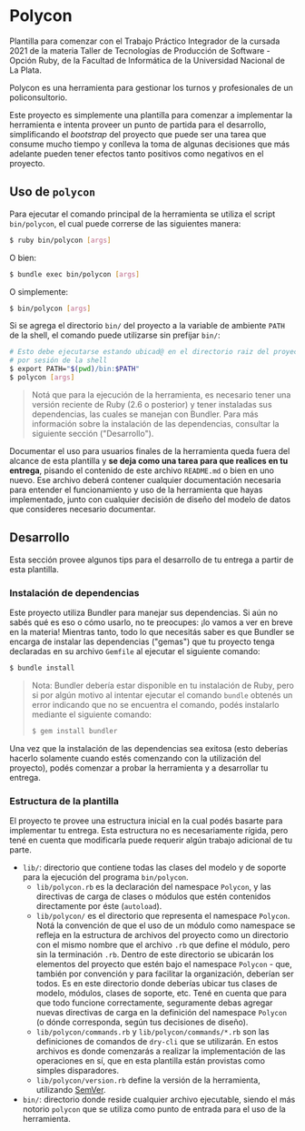 # Polycon

Plantilla para comenzar con el Trabajo Práctico Integrador de la cursada 2021 de la materia
Taller de Tecnologías de Producción de Software - Opción Ruby, de la Facultad de Informática
de la Universidad Nacional de La Plata.

Polycon es una herramienta para gestionar los turnos y profesionales de un policonsultorio.

Este proyecto es simplemente una plantilla para comenzar a implementar la herramienta e
intenta proveer un punto de partida para el desarrollo, simplificando el _bootstrap_ del
proyecto que puede ser una tarea que consume mucho tiempo y conlleva la toma de algunas
decisiones que más adelante pueden tener efectos tanto positivos como negativos en el
proyecto.

## Uso de `polycon`

Para ejecutar el comando principal de la herramienta se utiliza el script `bin/polycon`,
el cual puede correrse de las siguientes manera:

```bash
$ ruby bin/polycon [args]
```

O bien:

```bash
$ bundle exec bin/polycon [args]
```

O simplemente:

```bash
$ bin/polycon [args]
```

Si se agrega el directorio `bin/` del proyecto a la variable de ambiente `PATH` de la shell,
el comando puede utilizarse sin prefijar `bin/`:

```bash
# Esto debe ejecutarse estando ubicad@ en el directorio raiz del proyecto, una única vez
# por sesión de la shell
$ export PATH="$(pwd)/bin:$PATH"
$ polycon [args]
```

> Notá que para la ejecución de la herramienta, es necesario tener una versión reciente de
> Ruby (2.6 o posterior) y tener instaladas sus dependencias, las cuales se manejan con
> Bundler. Para más información sobre la instalación de las dependencias, consultar la
> siguiente sección ("Desarrollo").

Documentar el uso para usuarios finales de la herramienta queda fuera del alcance de esta
plantilla y **se deja como una tarea para que realices en tu entrega**, pisando el contenido
de este archivo `README.md` o bien en uno nuevo. Ese archivo deberá contener cualquier
documentación necesaria para entender el funcionamiento y uso de la herramienta que hayas
implementado, junto con cualquier decisión de diseño del modelo de datos que consideres
necesario documentar.

## Desarrollo

Esta sección provee algunos tips para el desarrollo de tu entrega a partir de esta
plantilla.

### Instalación de dependencias

Este proyecto utiliza Bundler para manejar sus dependencias. Si aún no sabés qué es eso
o cómo usarlo, no te preocupes: ¡lo vamos a ver en breve en la materia! Mientras tanto,
todo lo que necesitás saber es que Bundler se encarga de instalar las dependencias ("gemas")
que tu proyecto tenga declaradas en su archivo `Gemfile` al ejecutar el siguiente comando:

```bash
$ bundle install
```

> Nota: Bundler debería estar disponible en tu instalación de Ruby, pero si por algún
> motivo al intentar ejecutar el comando `bundle` obtenés un error indicando que no se
> encuentra el comando, podés instalarlo mediante el siguiente comando:
>
> ```bash
> $ gem install bundler
> ```

Una vez que la instalación de las dependencias sea exitosa (esto deberías hacerlo solamente
cuando estés comenzando con la utilización del proyecto), podés comenzar a probar la
herramienta y a desarrollar tu entrega.

### Estructura de la plantilla

El proyecto te provee una estructura inicial en la cual podés basarte para implementar tu
entrega. Esta estructura no es necesariamente rígida, pero tené en cuenta que modificarla
puede requerir algún trabajo adicional de tu parte.

* `lib/`: directorio que contiene todas las clases del modelo y de soporte para la ejecución
  del programa `bin/polycon`.
  * `lib/polycon.rb` es la declaración del namespace `Polycon`, y las directivas de carga
    de clases o módulos que estén contenidos directamente por éste (`autoload`).
  * `lib/polycon/` es el directorio que representa el namespace `Polycon`. Notá la convención
    de que el uso de un módulo como namespace se refleja en la estructura de archivos del
    proyecto como un directorio con el mismo nombre que el archivo `.rb` que define el módulo,
    pero sin la terminación `.rb`. Dentro de este directorio se ubicarán los elementos del
    proyecto que estén bajo el namespace `Polycon` - que, también por convención y para
    facilitar la organización, deberían ser todos. Es en este directorio donde deberías
    ubicar tus clases de modelo, módulos, clases de soporte, etc. Tené en cuenta que para
    que todo funcione correctamente, seguramente debas agregar nuevas directivas de carga en la
    definición del namespace `Polycon` (o dónde corresponda, según tus decisiones de diseño).
  * `lib/polycon/commands.rb` y `lib/polycon/commands/*.rb` son las definiciones de comandos
    de `dry-cli` que se utilizarán. En estos archivos es donde comenzarás a realizar la
    implementación de las operaciones en sí, que en esta plantilla están provistas como
    simples disparadores.
  * `lib/polycon/version.rb` define la versión de la herramienta, utilizando [SemVer](https://semver.org/lang/es/).
* `bin/`: directorio donde reside cualquier archivo ejecutable, siendo el más notorio `polycon`
  que se utiliza como punto de entrada para el uso de la herramienta.
